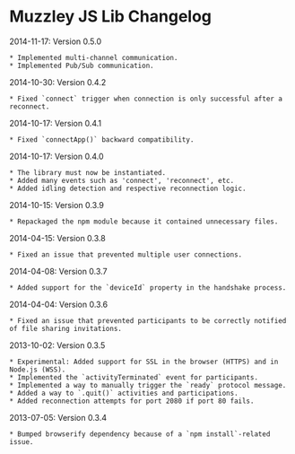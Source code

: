 # Muzzley JS Lib Changelog

2014-11-17: Version 0.5.0

    * Implemented multi-channel communication.
    * Implemented Pub/Sub communication.

2014-10-30: Version 0.4.2

    * Fixed `connect` trigger when connection is only successful after a reconnect.

2014-10-17: Version 0.4.1

    * Fixed `connectApp()` backward compatibility.

2014-10-17: Version 0.4.0

    * The library must now be instantiated.
    * Added many events such as 'connect', 'reconnect', etc.
    * Added idling detection and respective reconnection logic.

2014-10-15: Version 0.3.9

    * Repackaged the npm module because it contained unnecessary files.

2014-04-15: Version 0.3.8

    * Fixed an issue that prevented multiple user connections.

2014-04-08: Version 0.3.7

    * Added support for the `deviceId` property in the handshake process.

2014-04-04: Version 0.3.6

    * Fixed an issue that prevented participants to be correctly notified of file sharing invitations.

2013-10-02: Version 0.3.5

    * Experimental: Added support for SSL in the browser (HTTPS) and in Node.js (WSS).
    * Implemented the `activityTerminated` event for participants.
    * Implemented a way to manually trigger the `ready` protocol message.
    * Added a way to `.quit()` activities and participations.
    * Added reconnection attempts for port 2080 if port 80 fails.

2013-07-05: Version 0.3.4

    * Bumped browserify dependency because of a `npm install`-related issue.
